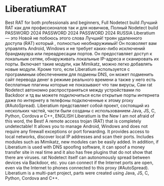 # LiberatiumRAT
Best RAT for both professionals and beginners, Full Nodetect build
Лучший RAT как для профиссионалов так и для новичков, Полный Nodetect build
PASSWORD 2024
PASSWORD 2024
PASSWORD 2024
RUSSIA
Liberatium — это Новой не побоюсь этого слова Лучший! троян удаленного доступа (RAT) который , полностью необнаружимый! Он позволяет вам управлять Android, Windows и не требует каких-либо исключений брандмауэра или переадресации портов. Он предоставляет доступ к локальным сетям, обнаруживать локальные IP-адреса и сканировать их порты. Включает такие модули, как Mimikatz, можно легко добавлять новые модули. Кроме того, если Liberatium используется с программным обеспечением для подмены DNS, он может подменить сайт перевода денег в режиме реального времени а также у него есть бесплатные плагины которые не показывают что там вирусы, Сам rat Nodetect автономно распространяться между устройствами по Backdoor и тд вы можете подключиться если открытые порты интернета даже по интернету в телефоны подключенные к этому proxy (#AutoSpread). Liberatium представляет собой проект, состоящий из нескольких частей, части были созданы с использованием Java, JS, C, Python, Cordova и С++,
ENGLISH
Liberatium is the New I am not afraid of this word, the Best! A remote access trojan (RAT) that is completely undetectable! It allows you to manage Android, Windows and does not require any firewall exceptions or port forwarding. It provides access to local networks, discover local IP addresses and scan their ports. Includes modules such as Mimikatz, new modules can be easily added. In addition, if Liberatium is used with DNS spoofing software, it can spoof a money transfer site in real time and it also has free plugins that do not show that there are viruses. rat Nodetect itself can autonomously spread between devices via Backdoor, etc. you can connect if the Internet ports are open, even via the Internet to phones connected to this proxy (#AutoSpread). Liberatium is a multi-part project, parts were created using Java, JS, C, Python, Cordova and C++.
